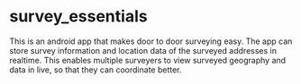 # survey_essentials
This is an android app that makes door to door surveying easy. The app can store survey information and location data of the surveyed addresses in realtime. This enables multiple surveyers to view surveyed geography and data in live, so that they can coordinate better. 
